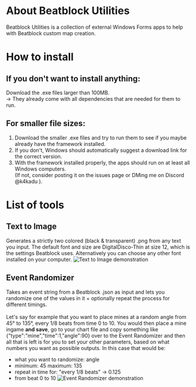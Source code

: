 # About Beatblock Utilities
Beatblock Utilities is a collection of external Windows Forms apps to help with Beatblock custom map creation.

# How to install
## If you don't want to install anything:
Download the .exe files larger than 100MB.
<br /> -> They already come with all dependencies that are needed for them to run.

## For smaller file sizes:
1. Download the smaller .exe files and try to run them to see if you maybe already have the framework installed.
2. If you don't, Windows should automatically suggest a download link for the correct version.
3. With the framework installed properly, the apps should run on at least all Windows computers.
<br /> (If not, consider posting it on the issues page or DMing me on Discord @k4kadu ).

# List of tools
## Text to Image
Generates a strictly two colored (black & transparent) .png from any text you input. The default font and size are DigitalDisco-Thin at size 12, which is the settings Beatblock uses. Alternatively you can choose any other font installed on your computer.
![Text to Image demonstration](https://github.com/user-attachments/assets/47b81fa1-3b95-4cd3-ba8b-babf15f7d238)

## Event Randomizer
Takes an event string from a Beatblock .json as input and lets you randomize one of the values in it + optionally repeat the process for different timings.
<br /><br /> Let's say for example that you want to place mines at a random angle from 45° to 135°, every 1/8 beats from time 0 to 10. You would then place a mine ingame **and save**, go to your chart file and copy something like {"type":"mine","time":1,"angle":90} over to the Event Randomizer and then all that is left is for you to set your other parameters, based on what numbers you want as possible outputs. In this case that would be:
- what you want to randomize: angle
- minimum: 45 <t/> maximum: 135
- repeat in time for: "every 1/8 beats" -> 0.125
- from beat 0 to 10
![Event Randomizer demonstration](https://github.com/user-attachments/assets/d5741455-5a4c-40f9-8fa7-c2ae9694ebce)

